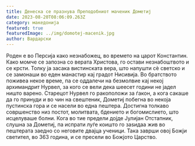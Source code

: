 ```yaml
---
title: Денеска се празнува Преподобниот маченик Дометиј
date: 2023-08-20T08:06:09.263Z
category: македонија
featured: true
featuredImage: ../img/domotej-macenik.jpg
author: Вардарски
---
```

<!--StartFragment-->

Роден е во Персија како незнабожец, во времето на царот Константин. Како момче се запозна со верата Христова, го остави незнабоштвото и се крсти. Толку ја засака вистинската вера, што напушти сè светско и се замонаши во еден манастир кај градот Нисивија. Во братството поживеа некое време, па се оддалечи на безмолвие кај некој архимандрит Нурвел, за кого се вели дека шеесет години не јадел ништо варено. Старецот Нурвел го ракоположи за ѓакон, а кога сакаше да го принуди и во чин на свештеник, Дометиј побегна во некоја пустинска гора и се насели во една пештера. Достигна толкаво совршенство низ постот, молитвата, бдението и богомислието, што исцелуваше болни. Кога во тие предели дојде Јулијан Отстапник, слушна за Дометиј, па испрати луѓе коишто го заѕидаа жив во пештерата заедно со неговите двајца ученици. Така заврши овој Божји светител, во 363 година, и се пресели во Божјото Царство.

<!--EndFragment-->